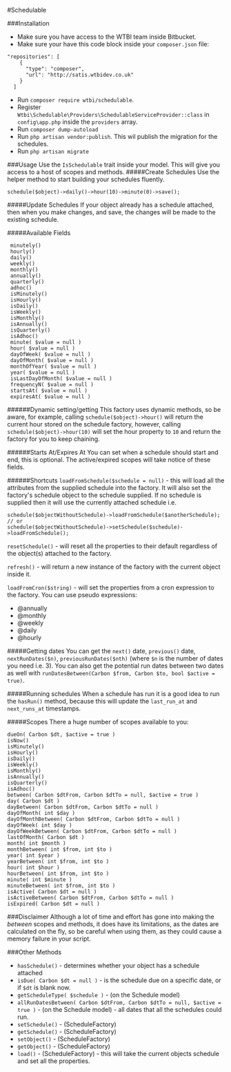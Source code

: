 #Schedulable

###Installation
* Make sure you have access to the WTBI team inside Bitbucket. 
* Make sure your have this code block inside your `composer.json` file:
```
"repositories": [
    {
      "type": "composer",
      "url": "http://satis.wtbidev.co.uk"
    }
  ]
```
* Run `composer require wtbi/schedulable`.
* Register `Wtbi\Schedulable\Providers\SchedulableServiceProvider::class` in `config\app.php` inside the `providers` array.
* Run `composer dump-autoload`
* Run `php artisan vendor:publish`. This wil publish the migration for the schedules.
* Run `php artisan migrate`

###Usage
Use the `IsSchedulable` trait inside your model. This will give you access to a host of scopes and methods. 
#####Create Schedules
Use the helper method to start building your schedules fluently.
```
schedule($object)->daily()->hour(10)->minute(0)->save();
```
#####Update Schedules
If your object already has a schedule attached, then when you make changes, and save, the changes will be made to the existing schedule.

#####Available Fields
```
 minutely()
 hourly()
 daily()
 weekly()
 monthly()
 annually()
 quarterly()
 adhoc()
 isMinutely()
 isHourly()
 isDaily()
 isWeekly()
 isMonthly()
 isAnnually()
 isQuarterly()
 isAdhoc()
 minute( $value = null )
 hour( $value = null )
 dayOfWeek( $value = null )
 dayOfMonth( $value = null )
 monthOfYear( $value = null )
 year( $value = null )
 isLastDayOfMonth( $value = null )
 frequencyN( $value = null )
 startsAt( $value = null )
 expiresAt( $value = null )
 ```
######Dynamic setting/getting
This factory uses dynamic methods, so be aware, for example,  calling `schedule($object)->hour()` will return the current hour stored on the schedule factory, however, calling `schedule($object)->hour(10)` will set the hour property to `10` and return the factory for you to keep chaining.

######Starts At/Expires At
You can set when a schedule should start and end, this is optional. The active/expired scopes will take notice of these fields.

######Shortcuts
`loadFromSchedule($schedule = null)` - this will load all the attributes from the supplied schedule into the factory. It will also set the factory's schedule object to the schedule supplied. If no schedule is supplied then it will use the currently attached schedule i.e.
 ```
 schedule($objectWithoutSchedule)->loadFromSchedule($anotherSchedule);
 // or
 schedule($objectWithoutSchedule)->setSchedule($schedule)->loadFromSchedule();
 ```
 
 `resetSchedule()` - will reset all the properties to their default regardless of the object(s) attached to the factory.
 
 `refresh()` - will return a new instance of the factory with the current object inside it.
 
 `loadFromCron($string)` - will set the properties from a cron expression to the factory. You can use pseudo expressions:
 * @annually
 * @monthly
 * @weekly
 * @daily
 * @hourly

#####Getting dates
You can get the `next()` date, `previous()` date, `nextRunDates($n)`, `previousRunDates($nth)` (where `$n` is the number of dates you need i.e. 3).
You can also get the potential run dates between two dates as well with `runDatesBetween(Carbon $from, Carbon $to, bool $active = true)`.

#####Running schedules
When a schedule has run it is a good idea to run the `hasRun()` method, because this will update the `last_run_at` and `next_runs_at` timestamps.
 
#####Scopes
There a huge number of scopes available to you:
```
dueOn( Carbon $dt, $active = true )
isNow()
isMinutely()
isHourly()
isDaily()
isWeekly()
isMonthly()
isAnnually()
isQuarterly()
isAdhoc()
between( Carbon $dtFrom, Carbon $dtTo = null, $active = true )
day( Carbon $dt )
dayBetween( Carbon $dtFrom, Carbon $dtTo = null )
dayOfMonth( int $day )
dayOfMonthBetween( Carbon $dtFrom, Carbon $dtTo = null )
dayOfWeek( int $day )
dayOfWeekBetween( Carbon $dtFrom, Carbon $dtTo = null )
lastOfMonth( Carbon $dt )
month( int $month )
monthBetween( int $from, int $to )
year( int $year )
yearBetween( int $from, int $to )
hour( int $hour )
hourBetween( int $from, int $to )
minute( int $minute )
minuteBetween( int $from, int $to )
isActive( Carbon $dt = null )
isActiveBetween( Carbon $dtFrom, Carbon $dtTo = null )
isExpired( Carbon $dt = null )
```

###Disclaimer
Although a lot of time and effort has gone into making the <i>between</i> scopes and methods, it does have its limitations, as the dates are calculated on the fly, so be careful when using them, as they could cause a memory failure in your script.

###Other Methods
* `hasSchedule()` - determines whether your object has a schedule attached
* `isDue( Carbon $dt = null )` - is the schedule due on a specific date, or if `$dt` is blank now.
* `getScheduleType( $schedule )` - (on the Schedule model)
* `allRunDatesBetween( Carbon $dtFrom, Carbon $dtTo = null, $active = true )` - (on the Schedule model) - all dates that all the schedules could run.
* `setSchedule()` - (ScheduleFactory)
* `getSchedule()` - (ScheduleFactory)
* `setObject()` - (ScheduleFactory)
* `getObject()` - (ScheduleFactory)
* `load()` - (ScheduleFactory) - this will take the current objects schedule and set all the properties.